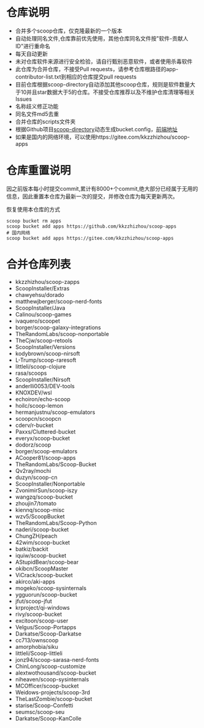 # 仓库说明

- 合并多个scoop仓库，仅克隆最新的一个版本
- 自动处理同名文件,仓库靠前优先使用，其他仓库同名文件按"软件-贡献人ID"进行重命名
- 每天自动更新
- 未对仓库软件来源进行安全检验，请自行甄别恶意软件，或者使用杀毒软件
- 此仓库为合并仓库，不接受Pull requests，请参考仓库根路径的app-contributor-list.txt到相应的仓库提交pull requests
- 目前仓库根据scoop-directory自动添加其他scoop仓库，规则是软件数量大于10并且star数据大于5的仓库。不接受仓库推荐以及不维护仓库清理等相关Issues
- 名称歧义修正功能
- 同名文件md5去重
- 合并仓库的scripts文件夹
- 根据Github项目[scoop-directory](https://github.com/rasa/scoop-directory)动态生成bucket.config，[前端地址](https://rasa.github.io/scoop-directory/)
- 如果是国内的网络环境，可以使用https://gitee.com/kkzzhizhou/scoop-apps

# 仓库重置说明

因之前版本每小时提交commit,累计有8000+个commit,绝大部分已经属于无用的信息，因此重置本仓库为最新一次的提交，并修改仓库为每天更新两次。

恢复使用本仓库的方式

```
scoop bucket rm apps
scoop bucket add apps https://github.com/kkzzhizhou/scoop-apps
# 国内网络
scoop bucket add apps https://gitee.com/kkzzhizhou/scoop-apps
```

# 合并仓库列表

- kkzzhizhou/scoop-zapps
- ScoopInstaller/Extras
- chawyehsu/dorado
- matthewjberger/scoop-nerd-fonts
- ScoopInstaller/Java
- Calinou/scoop-games
- ivaquero/scoopet
- borger/scoop-galaxy-integrations
- TheRandomLabs/scoop-nonportable
- TheCjw/scoop-retools
- ScoopInstaller/Versions
- kodybrown/scoop-nirsoft
- L-Trump/scoop-raresoft
- littleli/scoop-clojure
- rasa/scoops
- ScoopInstaller/Nirsoft
- anderlli0053/DEV-tools
- KNOXDEV/wsl
- echoiron/echo-scoop
- hoilc/scoop-lemon
- hermanjustnu/scoop-emulators
- scoopcn/scoopcn
- cderv/r-bucket
- Paxxs/Cluttered-bucket
- everyx/scoop-bucket
- dodorz/scoop
- borger/scoop-emulators
- ACooper81/scoop-apps
- TheRandomLabs/Scoop-Bucket
- Qv2ray/mochi
- duzyn/scoop-cn
- ScoopInstaller/Nonportable
- ZvonimirSun/scoop-iszy
- wangzq/scoop-bucket
- zhoujin7/tomato
- kiennq/scoop-misc
- wzv5/ScoopBucket
- TheRandomLabs/Scoop-Python
- naderi/scoop-bucket
- ChungZH/peach
- 42wim/scoop-bucket
- batkiz/backit
- iquiw/scoop-bucket
- AStupidBear/scoop-bear
- okibcn/ScoopMaster
- ViCrack/scoop-bucket
- akirco/aki-apps
- mogeko/scoop-sysinternals
- ygguorun/scoop-bucket
- jfut/scoop-jfut
- krproject/qi-windows
- rivy/scoop-bucket
- excitoon/scoop-user
- Velgus/Scoop-Portapps
- Darkatse/Scoop-Darkatse
- cc713/ownscoop
- amorphobia/siku
- littleli/Scoop-littleli
- jonz94/scoop-sarasa-nerd-fonts
- ChinLong/scoop-customize
- alextwothousand/scoop-bucket
- niheaven/scoop-sysinternals
- MCOfficer/scoop-bucket
- Weidows-projects/scoop-3rd
- TheLastZombie/scoop-bucket
- starise/Scoop-Confetti
- seumsc/scoop-seu
- Darkatse/Scoop-KanColle
